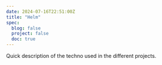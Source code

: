 ```yaml
---
date: 2024-07-16T22:51:00Z
title: "Helm"
spec:
  blog: false
  project: false
  doc: true
---
```


Quick description of the techno used in the different projects.
